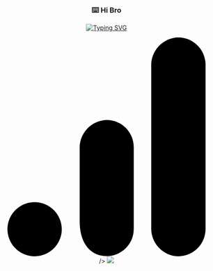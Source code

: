 <p align="center">
  <h3 align="center">⌨️ Hi Bro</h3>
</p>

<p align="center">
  <a href="https://git.io/typing-svg"><img src="https://readme-typing-svg.herokuapp.com?font=Asimovian&pause=1000&color=F758DF&background=F8FFD900&center=true&random=true&width=435&lines=I+am+a+student+of+MIPT;I+love+IT+and+swimming;Do+you+know+DOOM%3F" alt="Typing SVG" /></a>
</p>

<p align="center">
    <svg role="img" viewBox="0 0 24 24" xmlns="http://www.w3.org/2000/svg"><title>Google Analytics</title><path d="M22.84 2.9982v17.9987c.0086 1.6473-1.3197 2.9897-2.967 2.9984a2.9808 2.9808 0 01-.3677-.0208c-1.528-.226-2.6477-1.5558-2.6105-3.1V3.1204c-.0369-1.5458 1.0856-2.8762 2.6157-3.1 1.6361-.1915 3.1178.9796 3.3093 2.6158.014.1201.0208.241.0202.3619zM4.1326 18.0548c-1.6417 0-2.9726 1.331-2.9726 2.9726C1.16 22.6691 2.4909 24 4.1326 24s2.9726-1.3309 2.9726-2.9726-1.331-2.9726-2.9726-2.9726zm7.8728-9.0098c-.0171 0-.0342 0-.0513.0003-1.6495.0904-2.9293 1.474-2.891 3.1256v7.9846c0 2.167.9535 3.4825 2.3505 3.763 1.6118.3266 3.1832-.7152 3.5098-2.327.04-.1974.06-.3983.0593-.5998v-8.9585c.003-1.6474-1.33-2.9852-2.9773-2.9882z"/></svg>/></a>
    <img src="https://img.shields.io/discord/819650821314052106?color=7289DA&logo=discord&logoColor=white&style=for-the-badge"/></a>
</p>
